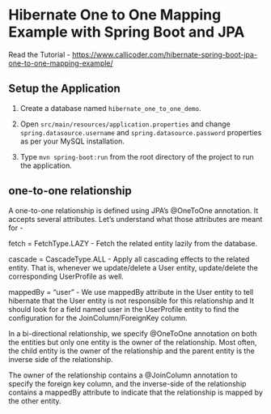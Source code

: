 # Hibernate One to One Mapping Example with Spring Boot and JPA

Read the Tutorial - https://www.callicoder.com/hibernate-spring-boot-jpa-one-to-one-mapping-example/

## Setup the Application

1. Create a database named `hibernate_one_to_one_demo`.

2. Open `src/main/resources/application.properties` and change `spring.datasource.username` and `spring.datasource.password` properties as per your MySQL installation.

3. Type `mvn spring-boot:run` from the root directory of the project to run the application.

## one-to-one relationship
A one-to-one relationship is defined using JPA’s @OneToOne annotation. It accepts several attributes. Let’s understand what those attributes are meant for -

fetch = FetchType.LAZY - Fetch the related entity lazily from the database.

cascade = CascadeType.ALL - Apply all cascading effects to the related entity. That is, whenever we update/delete a User entity, update/delete the corresponding UserProfile as well.

mappedBy = “user” - We use mappedBy attribute in the User entity to tell hibernate that the User entity is not responsible for this relationship and It should look for a field named user in the UserProfile entity to find the configuration for the JoinColumn/ForeignKey column.

In a bi-directional relationship, we specify @OneToOne annotation on both the entities but only one entity is the owner of the relationship. Most often, the child entity is the owner of the relationship and the parent entity is the inverse side of the relationship.

The owner of the relationship contains a @JoinColumn annotation to specify the foreign key column, and the inverse-side of the relationship contains a mappedBy attribute to indicate that the relationship is mapped by the other entity.